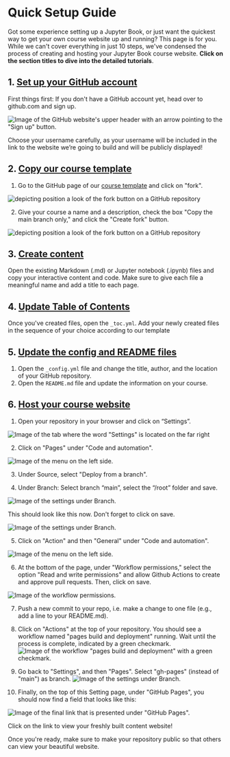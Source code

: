 # Quick Setup Guide 

Got some experience setting up a Jupyter Book, or just want the quickest way to get your own course website up and running? This page is for you. While we can't cover everything in just 10 steps, we've condensed the process of creating and hosting your Jupyter Book course website. **Click on the section titles to dive into the detailed tutorials**.

## 1. [Set up your GitHub account](../1_github/account)
First things first: If you don't have a GitHub account yet, head over to github.com and sign up. 

![Image of the GitHub website's upper header with an arrow pointing to the "Sign up" button.](../../static/github_sign-up.png)

Choose your username carefully, as your username will be included in the link to the website we’re going to build and will be publicly displayed! 

## 2. [Copy our course template](../1_github/project)

1. Go to the GitHub page of our [course template](https://github.com/luciebinder/course-template-minimal) and click on "fork".

![depicting position a look of the fork button on a GitHub repository](../../static/fork.png)

2. Give your course a name and a description, check the box "Copy the main branch only," and click the "Create fork" button.

![depicting position a look of the fork button on a GitHub repository](../../static/create_fork.png)

## 3. [Create content](../3_create/intro)

Open the existing Markdown (.md) or Jupyter notebook (.ipynb) files and copy your interactive content and code. Make sure to give each file a meaningful name and add a title to each page.

## 4. [Update Table of Contents](../3_create/setup-files)

Once you've created files, open the `_toc.yml`. Add your newly created files in the sequence of your choice according to our template

## 5. [Update the config and README files](https://diler-digitell.github.io/tutorial_jupyter_books/content/1_github/template.html#make-your-first-adjustments)

1. Open the `_config.yml` file and change the title, author, and the location of your GitHub repository.
2. Open the `README.md` file and update the information on your course.

## 6. [Host your course website](../2_host/host_website)

1. Open your repository in your browser and click on “Settings”.

![Image of the tab where the word "Settings" is located on the far right](../../static/settings.png)

2. Click on "Pages" under "Code and automation".

![Image of the menu on the left side.](../../static/pages.png)

3. Under Source, select "Deploy from a branch".

4. Under Branch: Select branch “main”, select the “/root” folder and save.

![Image of the settings under Branch.](../../static/branch.png)

This should look like this now. Don't forget to click on save.

![Image of the settings under Branch.](../../static/save-branch.png)

5. Click on "Action" and then "General" under "Code and automation".

![Image of the menu on the left side.](../../static/actions-general.png)

6. At the bottom of the page, under "Workflow permissions," select the option "Read and write permissions" and allow Github Actions to create and approve pull requests. Then, click on save.

![Image of the workflow permissions.](../../static/workflow-persmissions.png)

7. Push a new commit to your repo, i.e. make a change to one file (e.g., add a line to your README.md).

8. Click on "Actions" at the top of your repository. You should see a workflow named "pages build and deployment" running. Wait until the process is complete, indicated by a green checkmark.
![Image of the workflow "pages build and deployment" with a green checkmark.](../../static/green-checkmark.png)

9. Go back to "Settings", and then "Pages". Select "gh-pages" (instead of "main") as branch.
![Image of the settings under Branch.](../../static/gh-pages.png)

10. Finally, on the top of this Setting page, under "GitHub Pages", you should now find a field that looks like this:

![Image of the final link that is presented under "GitHub Pages".](../../static/pages_link.png)

Click on the link to view your freshly built content website! 


Once you're ready, make sure to make your repository public so that others can view your beautiful website.


